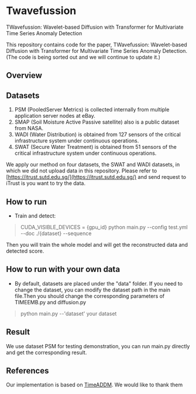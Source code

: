 # Twavefussion
TWavefussion: Wavelet-based Diffusion with Transformer for Multivariate Time Series Anomaly Detection

This repository contains code for the paper, TWavefussion: Wavelet-based Diffusion with Transformer for Multivariate Time Series Anomaly Detection.
(The code is being sorted out and we will continue to update it.)

##  Overview


## Datasets

1. PSM (PooledServer Metrics) is collected internally from multiple application server nodes at eBay.
2. SMAP (Soil Moisture Active Passive satellite) also is a public dataset from NASA. 
3. WADI (Water Distribution) is obtained from 127 sensors of the critical infrastructure system under continuous operations. 
4. SWAT (Secure Water Treatment) is obtained from 51 sensors of the critical infrastructure system under continuous operations. 

We apply our method on four datasets, the SWAT and WADI datasets, in which we did not upload data in this repository. Please refer to [https://itrust.sutd.edu.sg/](https://itrust.sutd.edu.sg/) and send request to iTrust is you want to try the data.

## How to run

- Train and detect:

> CUDA_VISIBLE_DEVICES = {gpu_id} python main.py  --config test.yml  --doc ./{dataset}  --sequence

Then you will train the whole model and will get the reconstructed data and detected score.

## How to run with your own data

- By default, datasets are placed under the "data" folder. If you need to change the dataset, you can modify the dataset path  in the main file.Then you should change the corresponding parameters of TIMEEMB.py and diffusion.py

> python main.py  --'dataset'  your dataset

## Result

We  use dataset PSM for testing demonstration, you can run main.py directly and get the corresponding result.

## References
Our implementation is based on [TimeADDM](https://github.com/Hurongyao/TIMEADDM). We would like to thank them
